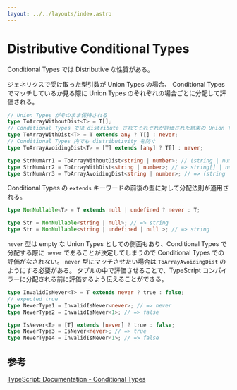 ```yaml
---
layout: ../../layouts/index.astro
---
```


# Distributive Conditional Types

Conditional Types では Distributive な性質がある。

ジェネリクスで受け取った型引数が Union Types の場合、 Conditional Types でマッチしているか見る際に Union Types のそれぞれの場合ごとに分配して評価される。

```ts
// Union Types がそのまま保持される
type ToArrayWithoutDist<T> = T[];
// Conditional Types では distribute されてそれぞれが評価された結果の Union Types を返す
type ToArrayWithDist<T> = T extends any ? T[] : never;
// Conditional Types 内でも distributivity を防ぐ
type ToArrayAvoidingDist<T> = [T] extends [any] ? T[] : never;

type StrNumArr1 = ToArrayWithoutDist<string | number>; // (string | number)[]
type StrNumArr2 = ToArrayWithDist<string | number>; // => string[] | number[]
type StrNumArr3 = ToArrayAvoidingDist<string | number>; // => (string | number)[]
```

Conditional Types の `extends` キーワードの前後の型に対して分配法則が適用される。

```ts
type NonNullable<T> = T extends null | undefined ? never : T;

type Str = NonNullable<string | null>; // => string
type Str = NonNullable<string | undefined | null >; // => string
```

`never` 型は empty な Union Types としての側面もあり、Conditional Types で分配する際に `never` であることが決定してしまうので Conditional Types での評価がなされない。
 `never` 型にマッチさせたい場合は `ToArrayAvoidingDist` のようにする必要がある。
タプルの中で評価させることで、TypeScript コンパイラーに分配される前に評価するよう伝えることができる。

```ts
type InvalidIsNever<T> = T extends never ? true : false;
// expected true
type NeverType1 = InvalidIsNever<never>; // => never
type NeverType2 = InvalidIsNever<1>; // => false

type IsNever<T> = [T] extends [never] ? true : false;
type NeverType3 = IsNever<never>; // => true
type NeverType4 = InvalidIsNever<1>; // => false
```

## 参考

[TypeScript: Documentation - Conditional Types](https://www.typescriptlang.org/docs/handbook/2/conditional-types.html#distributive-conditional-types)
